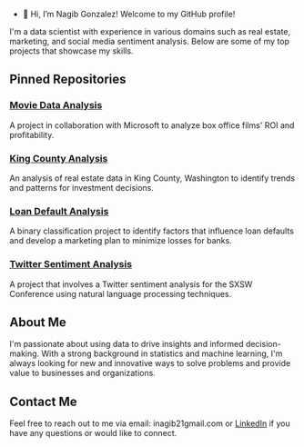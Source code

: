 - 👋 Hi, I’m Nagib Gonzalez! Welcome to my GitHub profile!

I'm a data scientist with experience in various domains such as real estate, marketing, and social media sentiment analysis. Below are some of my top projects that showcase my skills.

## Pinned Repositories

### [Movie Data Analysis](https://github.com/inagib21/Movie-Data-Analysis)

A project in collaboration with Microsoft to analyze box office films' ROI and profitability.

### [King County Analysis](https://github.com/inagib21/King-County-Analysis)

An analysis of real estate data in King County, Washington to identify trends and patterns for investment decisions.

### [Loan Default Analysis](https://github.com/inagib21/LoanDefault)

A binary classification project to identify factors that influence loan defaults and develop a marketing plan to minimize losses for banks.

### [Twitter Sentiment Analysis](https://github.com/inagib21/TweetSentiment)

A project that involves a Twitter sentiment analysis for the SXSW Conference using natural language processing techniques.

## About Me

I'm passionate about using data to drive insights and informed decision-making. With a strong background in statistics and machine learning, I'm always looking for new and innovative ways to solve problems and provide value to businesses and organizations.

## Contact Me

Feel free to reach out to me via email: inagib21gmail.com or [LinkedIn](https://www.linkedin.com/in/nagibgonzalez/) if you have any questions or would like to connect.


<!---
inagib21/inagib21 is a ✨ special ✨ repository because its `README.md` (this file) appears on your GitHub profile.
You can click the Preview link to take a look at your changes.
--->
